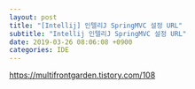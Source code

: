 ```yaml
---  
layout: post  
title: "[Intellij] 인텔리J SpringMVC 설정 URL"  
subtitle: "Intellij 인텔리J SpringMVC 설정 URL"  
date: 2019-03-26 08:06:08 +0900  
categories: IDE  
---  
```

https://multifrontgarden.tistory.com/108  
